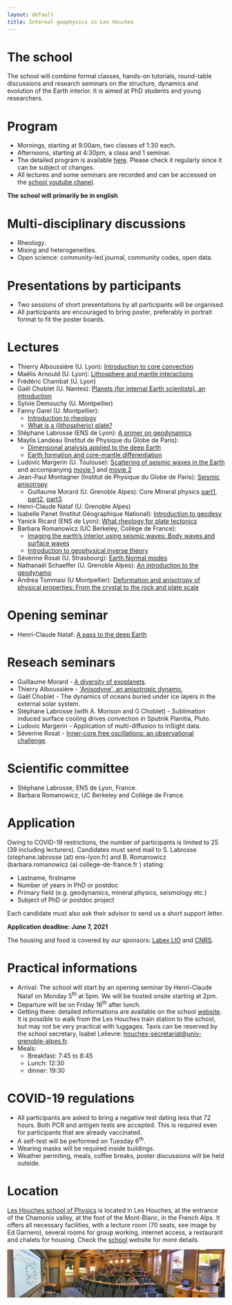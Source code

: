 ```yaml
---
layout: default
title: Internal geophysics in Les Houches
---
```

# The school

The school will combine formal classes, hands-on tutorials,
round-table discussions and research seminars on the structure,
dynamics and evolution of the Earth interior. It is aimed at PhD
students and young researchers.

# Program

* Mornings, starting at 9:00am, two classes of 1:30 each.
* Afternoons, starting at 4:30pm, a class and 1 seminar.
* The detailed program is available
  [here](https://docs.google.com/spreadsheets/d/1BaI8csGiw7poJCB-BrfQDLwmQWXTqBxK_703ya9l8CY/edit?usp=sharing). Please
  check it regularly since it can be subject ot changes.
* All lectures and some seminars are recorded and can be accessed on
  the [school youtube chanel](https://www.youtube.com/c/EcoledePhysiquedesHouches/videos).

**The school will primarily be in english**

# Multi-disciplinary discussions
* Rheology.
* Mixing and heterogeneities.
* Open science: community-led journal, community codes, open data.

# Presentations by participants
* Two sessions of short presentations by all participants will be
organised.
* All participants are encouraged to bring poster, preferably in
  portrait format to fit the poster boards.

# Lectures
* Thierry Alboussière (U. Lyon): [Introduction to core convection](http://perso.ens-lyon.fr/stephane.labrosse/Lectures/TA_core_convection_prepress.pdf)
* Maëlis Arnould (U. Lyon): [Lithosphere and mantle interactions](http://perso.ens-lyon.fr/stephane.labrosse/Lectures/cours_lithosphere_mantle_interactions.pdf)
* Frédéric Chambat (U. Lyon)
* Gaël Choblet (U. Nantes):
  [Planets (for internal Earth scientists), an introduction](http://perso.ens-lyon.fr/stephane.labrosse/Lectures/planets.pdf)
* Sylvie Demouchy (U. Montpellier)
* Fanny Garel (U. Montpellier):
  * [Introduction to rheology](http://perso.ens-lyon.fr/stephane.labrosse/Lectures/F_Garel_intro_rheology_LesHouches2021.pdf)
  * [What is a (lithospheric) plate?](http://perso.ens-lyon.fr/stephane.labrosse/Lectures/F_Garel_what_is_a_plate_LesHouches2021.pdf)
* Stéphane Labrosse (ENS de Lyon): [A primer on geodynamics](http://perso.ens-lyon.fr/stephane.labrosse/Lectures/Houches_geodynamics_2021.pdf)
* Maylis Landeau (Institut de Physique du Globe de Paris):
  * [Dimensional analysis applied to the deep Earth](http://perso.ens-lyon.fr/stephane.labrosse/Lectures/Landeau_DimensionalAnalysis.pdf)
  * [Earth formation and core-mantle differentiation](http://perso.ens-lyon.fr/stephane.labrosse/Lectures/Landeau_EarthFormationDifferentiation.pdf)
* Ludovic Margerin (U. Toulouse):
  [Scattering of seismic waves in the Earth](http://perso.ens-lyon.fr/stephane.labrosse/Lectures/Margerin_LesHouchesLM2021.pdf)
  and accompanying [movie 1](http://perso.ens-lyon.fr/stephane.labrosse/Lectures/Margerin_volcano_Ksc.mp4) and [movie 2](http://perso.ens-lyon.fr/stephane.labrosse/Lectures/Margerin_volcano_Ktt.mp4)
* Jean-Paul Montagner (Institut de Physique du Globe de Paris):
  [Seismic anisotropy](http://perso.ens-lyon.fr/stephane.labrosse/Lectures/210709Houches-Montagner.pdf)
  * Guillaume Morard (U. Grenoble Alpes): Core Mineral physics
    [part1](http://perso.ens-lyon.fr/stephane.labrosse/Lectures/Morard_Cours_HP_Tools.pdf),
    [part2](http://perso.ens-lyon.fr/stephane.labrosse/Lectures/Morard_Cours-diagnostics.pdf),
	[part3](http://perso.ens-lyon.fr/stephane.labrosse/Lectures/Morard_Cours-Core.pdf).
* Henri-Claude Nataf (U. Grenoble Alpes)
* Isabelle Panet (Institut Géographique National): [Introduction to geodesy](http://perso.ens-lyon.fr/stephane.labrosse/Lectures/Cours_Intro_Geodesie.pdf)
* Yanick Ricard (ENS de Lyon): [What rheology for plate tectonics](http://perso.ens-lyon.fr/stephane.labrosse/Lectures/Ricard_Houches2021.pdf)
* Barbara Romanowicz (UC Berkeley, Collège de France):
  * [Imaging the earth’s interior using seismic waves: Body waves and surface waves](http://perso.ens-lyon.fr/stephane.labrosse/Lectures/romanowicz-sismo1.pdf)
  * [Introduction to geophysical inverse theory](http://perso.ens-lyon.fr/stephane.labrosse/Lectures/romanowicz-inverse-final.pdf)
* Séverine Rosat (U. Strasbourg): [Earth Normal modes](http://perso.ens-lyon.fr/stephane.labrosse/Lectures/Rosat_modes-propres_light.pdf)
* Nathanaël Schaeffer (U. Grenoble Alpes): [An introduction to the geodynamo](http://perso.ens-lyon.fr/stephane.labrosse/Lectures/geodynamo_houches2021.pdf)
* Andrea Tommasi (U Montpellier): [Deformation and anisotropy of physical properties:
From the crystal to the rock and plate scale](http://perso.ens-lyon.fr/stephane.labrosse/Lectures/2021-Tommasi-Deformation&Anisotropy.pdf)

# Opening seminar
* Henri-Claude Nataf: [A pass to the deep Earth](http://perso.ens-lyon.fr/stephane.labrosse/Lectures/Pass_to_the_Deep_Earth_Nataf_210705_dark.pdf)

# Reseach seminars

* Guillaume Morard - [A diversity of exoplanets](http://perso.ens-lyon.fr/stephane.labrosse/Lectures/Morard_Exoplanets-Depot-2.pdf).
* Thierry Alboussière - ['Anisodyne', an anisotropic dynamo.](http://perso.ens-lyon.fr/stephane.labrosse/Lectures/Anisodyne.pdf)
* Gaël Choblet - The dynamics of oceans buried under ice layers in the
external solar system.
* Stéphane Labrosse (with A. Morison and G Choblet) - Sublimation induced surface cooling drives convection in Sputnik Planitia, Pluto.
* Ludovic Margerin - Application of multi-diffusion to InSight data.
* Séverine Rosat - [Inner-core free oscillations: an observational challenge](http://perso.ens-lyon.fr/stephane.labrosse/Lectures/Rosat_Seminaire1S1.pdf).

# Scientific committee

* Stéphane Labrosse, ENS de Lyon, France.
* Barbara Romanowicz, UC Berkeley and Collège de France.

# Application

Owing to COVID-19 restrictions, the number of participants is limited
to 25 (39 including lecturers). Candidates must send mail to
S. Labrosse (stephane.labrosse (at) ens-lyon.fr) and B. Romanowicz
(barbara.romanowicz (a) college-de-france.fr ) stating:
* Lastname, firstname
* Number of years in PhD or postdoc
* Primary field (e.g. geodynamics, mineral physics, seismology etc.)
* Subject of PhD or postdoc project

Each candidate must also ask their advisor to send us a short support
letter. 

**Application deadline: June 7, 2021**

The housing and food is covered by our sponsors: [Labex LIO](https://lio.universite-lyon.fr/) and [CNRS](http://www.cnrs.fr/en).

# Practical informations
* Arrival: The school will start by an opening seminar by Henri-Claude Nataf on
Monday 5<sup>th</sup> at 5pm. We will be hosted onsite starting at 2pm.
* Departure will be on Friday 16<sup>th</sup> after lunch.
* Getting there: detailed informations are available on the school
  [website](https://www.houches-school-physics.com/practical-information/access/). It
  is possible to walk from the Les Houches train station to the
  school, but may not be very practical with luggages. Taxis can be
  reserved by the school secretary, Isabel Lelievre:
  <houches-secretariat@univ-grenoble-alpes.fr>.
* Meals:
  * Breakfast: 7:45 to 8:45
  * Lunch: 12:30
  * dinner: 19:30
  

# COVID-19 regulations
* All participants are asked to bring a negative test dating less that
  72 hours. Both PCR and antigen tests are accepted. This is required
  even for participants that are already vaccinated.
* A self-test will be performed on Tuesday 6<sup>th</sup>.
* Wearing masks will be required inside buildings.
* Weather permiting, meals, coffee breaks, poster discussions will be
  held outside. 

# Location

[Les Houches school of Physics](https://www.houches-school-physics.com/)
is located in Les Houches, at the entrance of the Chamonix valley, at
the foot of the Mont-Blanc, in the French Alps. It offers all
necessary facilities, with a lecture room (70 seats, see image by Ed Garnero), several rooms
for group working, internet access, a restaurant and chalets for
housing. Check the [school](https://www.houches-school-physics.com/practical-information/facilities/) website for more details.

![LectureRoom](./assets/images/LectureRoom.jpg)
